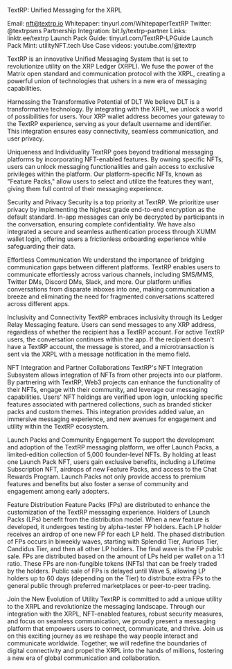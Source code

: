 TextRP: Unified Messaging for the XRPL


Email: nft@textrp.io
Whitepaper: tinyurl.com/WhitepaperTextRP
Twitter: @textrpsms
Partnership Integration: bit.ly/textrp-partner
Links: linktr.ee/textrp
Launch Pack Guide: tinyurl.com/TextRP-LPGuide
Launch Pack Mint: utilityNFT.tech
Use Case videos: youtube.com/@textrp


TextRP is an innovative Unified Messaging System that is set to revolutionize utility on the XRP Ledger (XRPL). We fuse the power of the Matrix open standard and communication protocol with the XRPL, creating a powerful union of technologies that ushers in a new era of messaging capabilities.

Harnessing the Transformative Potential of DLT
We believe DLT is a transformative technology. By integrating with the XRPL, we unlock a world of possibilities for users. Your XRP wallet address becomes your gateway to the TextRP experience, serving as your default username and identifier. This integration ensures easy connectivity, seamless communication, and user privacy.

Uniqueness and Individuality
TextRP goes beyond traditional messaging platforms by incorporating NFT-enabled features. By owning specific NFTs, users can unlock messaging functionalities and gain access to exclusive privileges within the platform. Our platform-specific NFTs, known as "Feature Packs," allow users to select and utilize the features they want, giving them full control of their messaging experience.
 
Security and Privacy
Security is a top priority at TextRP. We prioritize user privacy by implementing the highest grade end-to-end encryption as the default standard. In-app messages can only be decrypted by participants in the conversation, ensuring complete confidentiality. We have also integrated a secure and seamless authentication process through XUMM wallet login, offering users a frictionless onboarding experience while safeguarding their data.

Effortless Communication
We understand the importance of bridging communication gaps between different platforms. TextRP enables users to communicate effortlessly across various channels, including SMS/MMS, Twitter DMs, Discord DMs, Slack, and more. Our platform unifies conversations from disparate inboxes into one, making communication a breeze and eliminating the need for fragmented conversations scattered across different apps.

Inclusivity and Connectivity
TextRP embraces inclusivity through its Ledger Relay Messaging feature. Users can send messages to any XRP address, regardless of whether the recipient has a TextRP account. For active TextRP users, the conversation continues within the app. If the recipient doesn't have a TextRP account, the message is stored, and a microtransaction is sent via the XRPL with a message notification in the memo field. 

NFT Integration and Partner Collaborations
TextRP's NFT Integration Subsystem allows integration of NFTs from other projects into our platform. By partnering with TextRP, Web3 projects can enhance the functionality of their NFTs, engage with their community, and leverage our messaging capabilities. Users' NFT holdings are verified upon login, unlocking specific features associated with partnered collections, such as branded sticker packs and custom themes. This integration provides added value, an immersive messaging experience, and new avenues for engagement and utility within the TextRP ecosystem.

Launch Packs and Community Engagement
To support the development and adoption of the TextRP messaging platform, we offer Launch Packs, a limited-edition collection of 5,000 founder-level NFTs. By holding at least one Launch Pack NFT, users gain exclusive benefits, including a Lifetime Subscription NFT, airdrops of new Feature Packs, and access to the Chat Rewards Program. Launch Packs not only provide access to premium features and benefits but also foster a sense of community and engagement among early adopters.

Feature Distribution
Feature Packs (FPs) are distributed to enhance the customization of the TextRP messaging experience. Holders of Launch Packs (LPs) benefit from the distribution model. When a new feature is developed, it undergoes testing by alpha-tester FP holders. Each LP holder receives an airdrop of one new FP for each LP held. The phased distribution of FPs occurs in biweekly waves, starting with Splendid Tier, Aurious Tier, Candidus Tier, and then all other LP holders. The final wave is the FP public sale. FPs are distributed based on the amount of LPs held per wallet on a 1:1 ratio. These FPs are non-fungible tokens (NFTs) that can be freely traded by the holders. Public sale of FPs is delayed until Wave 5, allowing LP holders up to 60 days (depending on the Tier) to distribute extra FPs to the general public through preferred marketplaces or peer-to-peer trading.

Join the New Evolution of Utility
TextRP is committed to add a unique utility to the XRPL and revolutionize the messaging landscape. Through our integration with the XRPL, NFT-enabled features, robust security measures, and focus on seamless communication, we proudly present a messaging platform that empowers users to connect, communicate, and thrive. Join us on this exciting journey as we reshape the way people interact and communicate worldwide. Together, we will redefine the boundaries of digital connectivity and propel the XRPL into the hands of millions, fostering a new era of global communication and collaboration.
